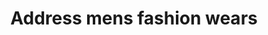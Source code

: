 ---
title: "Address mens fashion wears"
url: /aramana-jn-muvattupuzha/address-mens-fashion-wears/
shop: clothes
---